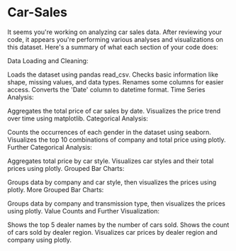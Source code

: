 # Car-Sales

It seems you're working on analyzing car sales data. After reviewing your code, it appears you're performing various analyses and visualizations on this dataset. Here's a summary of what each section of your code does:

Data Loading and Cleaning:

Loads the dataset using pandas read_csv.
Checks basic information like shape, missing values, and data types.
Renames some columns for easier access.
Converts the 'Date' column to datetime format.
Time Series Analysis:

Aggregates the total price of car sales by date.
Visualizes the price trend over time using matplotlib.
Categorical Analysis:

Counts the occurrences of each gender in the dataset using seaborn.
Visualizes the top 10 combinations of company and total price using plotly.
Further Categorical Analysis:

Aggregates total price by car style.
Visualizes car styles and their total prices using plotly.
Grouped Bar Charts:

Groups data by company and car style, then visualizes the prices using plotly.
More Grouped Bar Charts:

Groups data by company and transmission type, then visualizes the prices using plotly.
Value Counts and Further Visualization:

Shows the top 5 dealer names by the number of cars sold.
Shows the count of cars sold by dealer region.
Visualizes car prices by dealer region and company using plotly.
